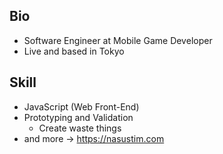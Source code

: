 ## Bio

- Software Engineer at Mobile Game Developer
- Live and based in Tokyo

## Skill

- JavaScript (Web Front-End)
- Prototyping and Validation
  - Create waste things
- and more -> https://nasustim.com
